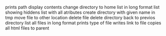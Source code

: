 prints path
display contents
change directory to home
list in long format
list showing hiddens
list with all atributes
create directory with given name in tmp
move file to other location
delete file
delete directory
back to previos directory
list all files in long format
prints type of file
writes link to file
copies all html files to parent
